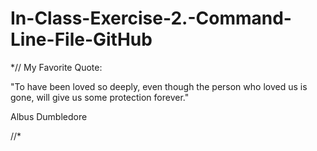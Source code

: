 # In-Class-Exercise-2.-Command-Line-File-GitHub

*// My Favorite Quote:

"To have been loved so deeply, even though the person who loved us is gone, will give us some protection forever."

Albus Dumbledore

//*
